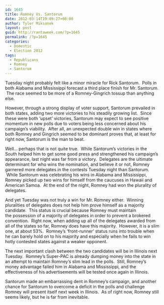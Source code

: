 ```yaml
---
id: 1645
title: Romney Vs. Santorum
date: 2012-03-14T19:09:27+00:00
author: Tyler Miksanek
layout: post
guid: http://rantaweek.com/?p=1645
permalink: /?p=1645
categories:
  - Domestic
  - Election 2012
tags:
  - Republicans
  - Romney
  - Santorum
---
```

Tuesday night probably felt like a minor miracle for Rick Santorum.  Polls in both Alabama and Mississippi forecast a third place finish for Mr. Santorum.  The race seemed to be more of a Romney-Gingrich tossup than anything else.

However, through a strong display of voter support, Santorum prevailed in both states, adding two more victories to his steadily growing list.  Since these were both &#8216;upset&#8217; victories, Santorum may expect to see positive momentum in new polls due to voters being less concerned about his campaign&#8217;s viability.  After all, an unexpected double win in states where both Romney and Gingrich seemed to be dominant proves that, at least for right now, Santorum is the man to beat.

Well&#8230; perhaps that is not quite true.  While Santorum&#8217;s victories in the South helped him to get some good press and strengthened his campaign&#8217;s appearance, last night was far from a victory.  Delegates are the ultimate determinant for who wins the nomination, and believe it or not, Romney garnered more delegates in the contests Tuesday night than Santorum.  While Santorum was celebrating his wins in Alabama and Mississippi, Romney picked up two wins for himself from the caucuses in Hawaii and American Samoa.  At the end of the night, Romney had won the plurality of delegates.

And yet Tuesday was not truly a win for Mr. Romney either.  Winning pluralities of delegates does not help him prove himself as a majority candidate.  This status is crucial because Romney must maintain the possession of a majority of delegates in order to prevent a brokered convention.  Right now, when adding up all of the delegates awarded from all of the states so far, Romney does have this majority.  However, it is a slim one, at about 53%.  Romney&#8217;s &#8216;front-runner&#8217; status runs into trouble when he can barely hold on to his majority and especially when he fails to win hotly contested states against a weaker opponent.

The next important clash between the two candidates will be in Illinois next Tuesday.  Romney&#8217;s Super-PAC is already dumping money into the state in an attempt to maintain Romney&#8217;s slim lead in the polls.  Still, Romney&#8217;s money advantage failed him in Alabama and Mississippi, and the effectiveness of his advertisements will be tested once again in Illinois.

Santorum made an embarrassing dent in Romney&#8217;s campaign, and another chance for Santorum to overcome a deficit in the polls and challenge Romney will present itself next week in Illinois.  As of right now, Romney still seems likely, but he is far from inevitable.

&nbsp;